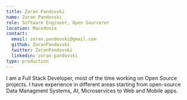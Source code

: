 ```yaml
---
title: Zoran Pandovski
name: Zoran Pandovski
role: Software Engineer, Open Sourcerer
location: Macedonia
contact:
  email: zoran.pandovski@gmail.com
  github: ZoranPandovski
  twitter: ZoranPandovski
  linkedin: zoran-pandovski
type: production
---
```


I am a Full Stack Developer, most of the time working on Open Source projects. I have experience in different areas starting from open-source Data Managment 
Systems, AI, Microservices to Web and Mobile apps.

